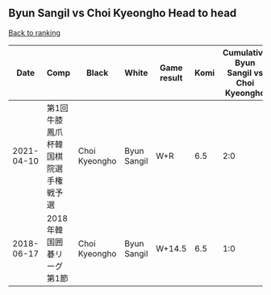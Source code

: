 ## Byun Sangil vs Choi Kyeongho Head to head

[Back to ranking](../../index.md)




| **Date** | **Comp** | **Black** | **White** | **Game result** | **Komi** | **Cumulative Byun Sangil vs Choi Kyeongho** | **Byun Sangil streak** | **Choi Kyeongho streak** | 
| --- | --- | --- | --- | --- | --- | --- | --- | --- |
| 2021-04-10 | 第1回牛膝鳳爪杯韓国棋院選手権戦予選 | Choi Kyeongho | Byun Sangil | W+R | 6.5 | 2:0 | 2 | 0 | 
| 2018-06-17 | 2018年韓国囲碁リーグ第1節 | Choi Kyeongho | Byun Sangil | W+14.5 | 6.5 | 1:0 | 1 | 0 |




